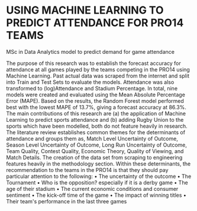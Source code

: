 # USING MACHINE LEARNING TO PREDICT ATTENDANCE FOR PRO14 TEAMS
 MSc in Data Analytics model to predict demand for game attendance

The purpose of this research was to establish the forecast accuracy for attendance at all games played by the teams competing in the PRO14 using Machine Learning.  Past actual data was scraped from the internet and split into Train and Test Sets to evaluate the models.  Attendance was also transformed to (log)Attendance and Stadium Percentage.  In total, nine models were created and evaluated using the Mean Absolute Percentage Error (MAPE). Based on the results, the Random Forest model performed best with the lowest MAPE of 13.7%, giving a forecast accuracy at 86.3%.  The main contributions of this research are (a) the application of Machine Learning to predict sports attendance and (b) adding Rugby Union to the sports which have been modelled, both do not feature heavily in research.  The literature review establishes common themes for the determinants of attendance and groups them as, Match Level Uncertainty of Outcome, Season Level Uncertainty of Outcome, Long Run Uncertainty of Outcome, Team Quality, Contest Quality, Economic Theory, Quality of Viewing, and Match Details.  The creation of the data set from scraping to engineering features heavily in the methodology section.  Within these determinants,  the recommendation to the teams in the PRO14 is that they should pay particular attention to the following: 
•	The uncertainty of the outcome
•	The Tournament
•	Who is the opposition? especially if it is a derby game
•	The age of their stadium
•	The current economic conditions and consumer sentiment
•	The kick-off time of the game
•	The impact of winning titles
•	Their team's performance in the last three games
